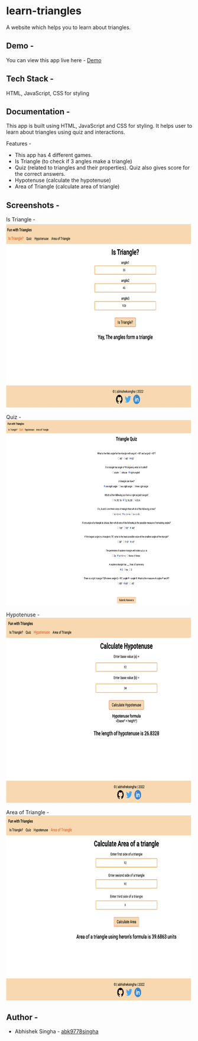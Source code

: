 # learn-triangles

A website which helps you to learn about triangles.

## Demo -

You can view this app live here - [Demo](https://learn-triangles-funway.netlify.app/index.html)

## Tech Stack -

HTML, JavaScript, CSS for styling


## Documentation -

This app is built using HTML, JavaScript and CSS for styling. It helps user to learn about triangles using quiz and interactions.
 

Features -
- This app has 4 different games.
- Is Triangle (to check if 3 angles make a triangle)
- Quiz (related to triangles and their properties). Quiz also gives score for the correct answers.
- Hypotenuse (calculate the hypotenuse)
- Area of Triangle (calculate area of triangle)



## Screenshots -

Is Triangle - <br/>
<img src="img/istriangle.png" width="500" height="500"/> 

Quiz - <br/>
<img src="img/trianglequiz.png" width="500" height="500"/> 

Hypotenuse - <br/>
<img src="img/hypotenuse.png" width="500" height="500"/> 

Area of Triangle - <br/>
<img src="img/trianglearea.png" width="500" height="500"/> 

## Author -

- Abhishek Singha - [abk9778singha](https://github.com/abk9778singha)






















